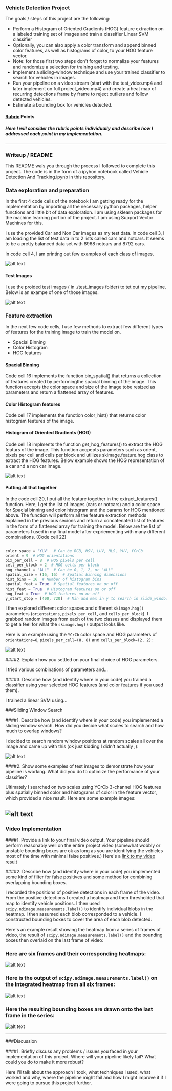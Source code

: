 ### **Vehicle Detection Project**

The goals / steps of this project are the following:

* Perform a Histogram of Oriented Gradients (HOG) feature extraction on a labeled training set of images and train a classifier Linear SVM classifier
* Optionally, you can also apply a color transform and append binned color features, as well as histograms of color, to your HOG feature vector. 
* Note: for those first two steps don't forget to normalize your features and randomize a selection for training and testing.
* Implement a sliding-window technique and use your trained classifier to search for vehicles in images.
* Run your pipeline on a video stream (start with the test_video.mp4 and later implement on full project_video.mp4) and create a heat map of recurring detections frame by frame to reject outliers and follow detected vehicles.
* Estimate a bounding box for vehicles detected.

[//]: # (Image References)
[image1]: ./images/1.PNG
[image2]: ./images/2.PNG
[image3]: ./images/3.PNG
[image4]: ./examples/sliding_window.jpg
[image5]: ./examples/bboxes_and_heat.png
[image6]: ./examples/labels_map.png
[image7]: ./examples/output_bboxes.png
[video1]: ./project_video.mp4

#### [Rubric](https://review.udacity.com/#!/rubrics/513/view) Points
##### Here I will consider the rubric points individually and describe how I addressed each point in my implementation.  

---
### Writeup / README

This README wals you through the process I followed to complete this project. The code is in the form of a ipyhon notebook called Vehicle Detection And Tracking.ipynb in this repository.

### Data exploration and preparation

In the first 4 code cells of the notebook I am getting ready for the implementation by importing all the necessary python packages, helper functions and little bit of data exploration. I am using sklearn packages for the machine learning portion of the project. I am using Support Vector Machines for this. 

I use the provided Car and Non Car images as my test data. In code cell 3, I am loading the list of test data in to 2 lists called cars and notcars. It seems to be a pretty balanced data set with 8968 notcars and 8792 cars. 

In code cell 4, I am printing out few examples of each class of images. 

![alt text][image1]

#### Test Images

I use the proided test images ( in ./test_images folder) to tet out my pipeline. Below is an exampe of one of those images. 

![alt text][image2]

### Feature extraction

In the next few code cells, I use few methods to extract few different types of features for the training image to train the model on.
* Spacial Binning
* Color Histogram
* HOG features

#### Spacial Binning
Code cell 16 implements the function bin_spatial() that returns a collection of features created by performingthe spacial binning of the image. This function accepts the color space and size of the image tobe resized as parameters and return a flattened array of features. 

#### Color Histogram features

Code cell 17 implements the function color_hist() that returns color histogram features of the image. 

#### Histogram of Oriented Gradients (HOG)

Code cell 18 implments the function get_hog_features() to extract the HOG featurs of the image. This function accpepts parameters such as orient, pixels per cell and cells per block and utilizes skimage.feature.hog class to extract the HOG features. Below example shows the HOG representation of a car and a non car image.

![alt text][image3]

#### Putting all that together

In the code cell 20, I put all the feature together in the extract_features() function. Here, I get the list of images (cars or notcars) and a color space for Spacial binning and color histogram and the params for HOG mentioned above. The function will perform all the feature extraction methods explained in the previous secions and return a concatenated list of features in the form of a flattened array for training the model. Below are the list pf parameters I used in my final model after expriementing with many different combinations. (Code cell 22)

```python

color_space = 'YUV'  # Can be RGB, HSV, LUV, HLS, YUV, YCrCb
orient = 9  # HOG orientations
pix_per_cell = 8  # HOG pixels per cell
cell_per_block = 2  # HOG cells per block
hog_channel = "ALL"  # Can be 0, 1, 2, or "ALL"
spatial_size = (16, 16)  # Spatial binning dimensions
hist_bins = 16  # Number of histogram bins
spatial_feat = True  # Spatial features on or off
hist_feat = True  # Histogram features on or off
hog_feat = True  # HOG features on or off
y_start_stop = [400, 720]  # Min and max in y to search in slide_window()

```

I then explored different color spaces and different `skimage.hog()` parameters (`orientations`, `pixels_per_cell`, and `cells_per_block`).  I grabbed random images from each of the two classes and displayed them to get a feel for what the `skimage.hog()` output looks like.

Here is an example using the `YCrCb` color space and HOG parameters of `orientations=8`, `pixels_per_cell=(8, 8)` and `cells_per_block=(2, 2)`:


![alt text][image2]

####2. Explain how you settled on your final choice of HOG parameters.

I tried various combinations of parameters and...

####3. Describe how (and identify where in your code) you trained a classifier using your selected HOG features (and color features if you used them).

I trained a linear SVM using...

###Sliding Window Search

####1. Describe how (and identify where in your code) you implemented a sliding window search.  How did you decide what scales to search and how much to overlap windows?

I decided to search random window positions at random scales all over the image and came up with this (ok just kidding I didn't actually ;):

![alt text][image3]

####2. Show some examples of test images to demonstrate how your pipeline is working.  What did you do to optimize the performance of your classifier?

Ultimately I searched on two scales using YCrCb 3-channel HOG features plus spatially binned color and histograms of color in the feature vector, which provided a nice result.  Here are some example images:

![alt text][image4]
---

### Video Implementation

####1. Provide a link to your final video output.  Your pipeline should perform reasonably well on the entire project video (somewhat wobbly or unstable bounding boxes are ok as long as you are identifying the vehicles most of the time with minimal false positives.)
Here's a [link to my video result](./project_video.mp4)


####2. Describe how (and identify where in your code) you implemented some kind of filter for false positives and some method for combining overlapping bounding boxes.

I recorded the positions of positive detections in each frame of the video.  From the positive detections I created a heatmap and then thresholded that map to identify vehicle positions.  I then used `scipy.ndimage.measurements.label()` to identify individual blobs in the heatmap.  I then assumed each blob corresponded to a vehicle.  I constructed bounding boxes to cover the area of each blob detected.  

Here's an example result showing the heatmap from a series of frames of video, the result of `scipy.ndimage.measurements.label()` and the bounding boxes then overlaid on the last frame of video:

### Here are six frames and their corresponding heatmaps:

![alt text][image5]

### Here is the output of `scipy.ndimage.measurements.label()` on the integrated heatmap from all six frames:
![alt text][image6]

### Here the resulting bounding boxes are drawn onto the last frame in the series:
![alt text][image7]



---

###Discussion

####1. Briefly discuss any problems / issues you faced in your implementation of this project.  Where will your pipeline likely fail?  What could you do to make it more robust?

Here I'll talk about the approach I took, what techniques I used, what worked and why, where the pipeline might fail and how I might improve it if I were going to pursue this project further.  

